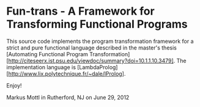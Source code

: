 Fun-trans - A Framework for Transforming Functional Programs
============================================================

This source code implements the program transformation
framework for a strict and pure functional language
described in the master's thesis [Automating Functional Program
Transformation][http://citeseerx.ist.psu.edu/viewdoc/summary?doi=10.1.1.10.3479].
The implementation language is
[LambdaProlog][http://www.lix.polytechnique.fr/~dale/lProlog].

Enjoy!

Markus Mottl in Rutherford, NJ on June 29, 2012
